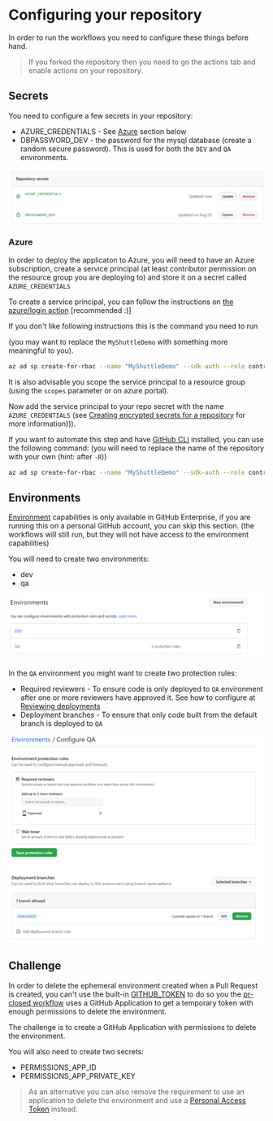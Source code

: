 # Configuring your repository

In order to run the workflows you need to configure these things before hand.

> If you forked the repository then you need to go the actions tab and enable actions on your repository.

## Secrets

You need to configure a few secrets in your repository:

- AZURE_CREDENTIALS - See [Azure](#Azure) section below
- DBPASSWORD_DEV - the password for the mysql database (create a random secure password). This is used for both the `DEV` and `QA` environments.

![secrets](repo-secrets.png)

### Azure

In order to deploy the applicaton to Azure, you will need to have an Azure subscription, create a service principal (at least contributor permission on the resource group you are deploying to) and store it on a secret called `AZURE_CREDENTIALS`

To create a service principal, you can follow the instructions on [the azure/login action](https://github.com/Azure/login#configure-deployment-credentials) [recommended :)]

If you don't like following instructions this is the command you need to run

(you may want to replace the `MyShuttleDemo` with something more meaningful to you).

```bash
az ad sp create-for-rbac --name "MyShuttleDemo" --sdk-auth --role contributor
```

It is also advisable you scope the service principal to a resource group (using the `scopes` parameter or on azure portal).

Now add the service principal to your repo secret with the name `AZURE_CREDENTIALS` (see [Creating encrypted secrets for a repository](https://docs.github.com/en/actions/security-guides/encrypted-secrets#creating-encrypted-secrets-for-a-repository) for more information))).

If you want to automate this step and have [GitHub CLI](https://cli.github.com/) installed, you can use the following command: (you will need to replace the name of the repository with your own (hint: after `-R`))

```bash
az ad sp create-for-rbac --name "MyShuttleDemo" --sdk-auth --role contributor | gh secret set AZURE_CREDENTIALS -R  tspascoal-demo2/MyShuttle
```

## Environments

[Environment](https://docs.github.com/en/actions/deployment/environments) capabilities is only available in GitHub Enterprise, if you are running this on a personal GitHub account, you can skip this section. (the workflows will still run, but they will not have access to the environment capabilities)

You will need to create two environments:

- dev
- qa

![Environments](environment.png)

In the `QA` environment you might want to create two protection rules:

- Required reviewers - To ensure code is only deployed to `QA` environment after one or more reviewers have approved it. See how to configure at [Reviewing deployments](https://docs.github.com/en/actions/managing-workflow-runs/reviewing-deployments)
- Deployment branches - To ensure that only code built from the default branch is deployed to `QA`

![environment protection](environment-protection.png)

## Challenge

In order to delete the ephemeral environment created when a Pull Request is created, you can't use the built-in [GITHUB_TOKEN](https://docs.github.com/en/actions/security-guides/automatic-token-authentication) to do so you the [pr-closed workflow](../.github/workflows/pr-closed.yml) uses a GitHub Application to get a temporary token with enough permissions to delete the environment.

The challenge is to create a GitHub Application with permissions to delete the environment.

You will also need to create two secrets:

- PERMISSIONS_APP_ID
- PERMISSIONS_APP_PRIVATE_KEY

> As an alternative you can also remove the requirement to use an application to delete the environment and use a [Personal Access Token](https://docs.github.com/en/authentication/keeping-your-account-and-data-secure/creating-a-personal-access-token?source=post_page---------------------------) instead.